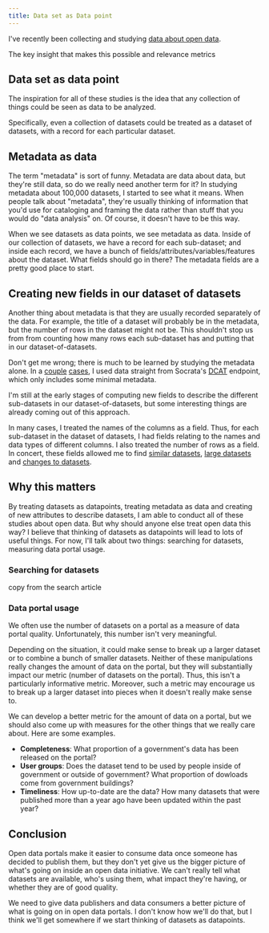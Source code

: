 ```yaml
---
title: Data set as Data point
---
```

<!-- For the winter issue of Socrata's magazine -->
I've recently been collecting and studying
[data about open data](/open-data).

The key insight that makes this possible
and relevance
metrics

## Data set as data point
The inspiration for all of these studies is the idea that
any collection of things could be seen as data to be analyzed.

Specifically, even a collection of datasets could be treated
as a dataset of datasets, with a record for each particular
dataset.

## Metadata as data
The term "metadata" is sort of funny. Metadata are data about
data, but they're still data, so do we really need another term
for it? In studying metadata about 100,000 datasets, I started
to see what it means. When people talk about "metadata", they're
usually thinking of information that you'd use for cataloging
and framing the data rather than stuff that you would do "data
analysis" on. Of course, it doesn't have to be this way.

When we see datasets as data points, we see metadata as data.
Inside of our collection of datasets, we have a record for each
sub-dataset; and inside each record, we have a bunch of
fields/attributes/variables/features about the dataset. What fields
should go in there? The metadata fields are a pretty good place
to start.

## Creating new fields in our dataset of datasets
Another thing about metadata is that they are usually recorded
separately of the data. For example, the title of a dataset will
probably be in the metadata, but the number of rows in the dataset
might not be. This shouldn't stop us from from counting how many
rows each sub-dataset has and putting that in our dataset-of-datasets.

Don't get me wrong; there is much to be learned by studying the
metadata alone. In a [couple](/!/socrata-formats)
[cases](/!/socrata-deduplicate), I used data straight from
Socrata's [DCAT]() endpoint,
which only includes some minimal metadata.

I'm still at the early stages of computing new fields to describe
the different sub-datasets in our dataset-of-datasets, but some
interesting things are already coming out of this approach.

In many cases, I treated the names of the columns as a field.
Thus, for each sub-dataset in the dataset of datasets, I had
fields relating to the names and data types of different columns.
I also treated the number of rows as a field. In concert, these
fields allowed me to find [similar datasets](http://appgen.me/audit/report),
[large datasets](/!/socrata-summary) and
[changes to datasets](/!/socrata-genealogies).

## Why this matters
By treating datasets as datapoints, treating metadata as data
and creating of new attributes to describe datasets, I am able
to conduct all of these studies about open data. But why should
anyone else treat open data this way? I believe that thinking
of datasets as datapoints will lead to lots of useful things.
For now, I'll talk about two things: searching for datasets,
measuring data portal usage.

### Searching for datasets
copy from the search article


### Data portal usage
We often use the number of datasets on a portal as a measure of
data portal quality. Unfortunately, this number isn't very meaningful.

Depending on the situation, it could make sense to break up a
larger dataset or to combine a bunch of smaller datasets.
Neither of these manipulations really changes the amount of data
on the portal, but they will substantially impact our metric
(number of datasets on the portal). Thus, this isn't a particularly
informative metric. Moreover, such a metric may encourage us to
break up a larger dataset into pieces when it doesn't really
make sense to.

We can develop a better metric for the amount of data on a portal,
but we should also come up with measures for the other things that
we really care about. Here are some examples.

* **Completeness**: What proportion of a government's data has been
    released on the portal?
* **User groups**: Does the dataset tend to be used by people inside
    of government or outside of government? What proportion of dowloads
    come from government buildings?
* **Timeliness**: How up-to-date are the data? How many datasets
    that were published more than a year ago have been updated within
    the past year?

## Conclusion
Open data portals make it easier to consume data once someone
has decided to publish them, but they don't yet give us the
bigger picture of what's going on inside an open data initiative.
We can't really tell what datasets are available, who's using them,
what impact they're having, or whether they are of good quality.

We need to give data publishers and data consumers a better picture
of what is going on in open data portals. I don't know how we'll do
that, but I think we'll get somewhere if we start thinking of datasets
as datapoints.
